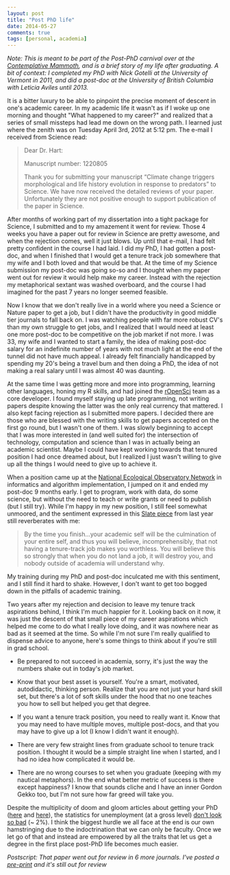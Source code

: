 ```yaml
---
layout: post
title: "Post PhD life"
date: 2014-05-27
comments: true
tags: [personal, academia]
---
```


*Note: This is meant to be part of the Post-PhD carnival over at the [Contemplative Mammoth](http://contemplativemammoth.wordpress.com/2014/05/07/whats-your-post-phd-story-announcing-a-blog-carnival/), and is a brief story of my life after graduating.  A bit of context: I completed my PhD with Nick Gotelli at the University of Vermont in 2011, and did a post-doc at the University of British Columbia with Leticia Aviles until 2013.*

It is a bitter luxury to be able to pinpoint the precise moment of descent in one's academic career.  In my academic life it wasn't as if I woke up one morning and thought "What happened to my career?" and realized that a series of small missteps had lead me down on the wrong path.  I learned just where the zenith was on Tuesday April 3rd, 2012 at 5:12 pm. The e-mail I received from Science read:
<!--more-->
>Dear Dr. Hart:
>
>Manuscript number: 1220805
>
>Thank you for submitting your manuscript “Climate change triggers morphological and life history evolution in response to predators” to Science. We have now received the detailed reviews of your paper. Unfortunately they are not positive enough to support publication of the paper in Science.

After months of working part of my dissertation into a tight package for Science, I submitted and to my amazement it went for review. Those 4 weeks you have a paper out for review in Science are pretty awesome, and when the rejection comes, well it just blows.  Up until that e-mail, I had felt pretty confident in the course I had laid.  I did my PhD, I had gotten a post-doc, and when I finished that I would get a tenure track job somewhere that my wife and I both loved and that would be that.  At the time of my Science submission my post-doc was going so-so and I thought when my paper went out for review it would help make my career.  Instead with the rejection my metaphorical sextant was washed overboard, and the course I had imagined for the past 7 years no longer seemed feasible.

Now I know that we don't really live in a world where you need a Science or Nature paper to get a job, but I didn't have the productivity in good middle tier journals to fall back on.  I was watching people with far more robust CV's than my own struggle to get jobs, and I realized that I would need at least one more post-doc to be competitive on the job market if not more. I was 33, my wife and I wanted to start a family, the idea of making post-doc salary for an indefinite number of years with not much light at the end of the tunnel did not have much appeal.  I already felt financially handicapped by spending my 20's being a travel bum and then doing a PhD, the idea of not making a real salary until I was almost 40 was daunting.

At the same time I was getting more and more into programming, learning other languages, honing my R skills, and had joined the [rOpenSci](http://www.ropensci.org) team as a core developer. I found myself staying up late programming, not writing papers despite knowing the latter was the only real currency that mattered.  I also kept facing rejection as I submitted more papers.  I decided there are those who are blessed with the writing skills to get papers accepted on the first go round, but I wasn't one of them. I was slowly beginning to accept that I was more interested in (and well suited for) the intersection of technology, computation and science than I was in actually being an academic scientist.  Maybe I could have kept working towards that tenured position I had once dreamed about, but I realized I just wasn't willing to give up all the things I would need to give up to achieve it.

When a position came up at the [National Ecological Observatory Network](http://www.neoninc.org) in informatics and algorithm implementation, I jumped on it and ended my post-doc 9 months early. I get to program, work with data, do some science, but without the need to teach or write grants or need to publish (but I still try). While I'm happy in my new position, I still feel somewhat unmoored, and the sentiment expressed in this [Slate piece](http://www.slate.com/articles/life/culturebox/2013/04/there_are_no_academic_jobs_and_getting_a_ph_d_will_make_you_into_a_horrible.html) from last year still reverberates with me:

> By the time you finish...your academic self will be the culmination of your entire self, and thus you will believe, incomprehensibly, that not having a tenure-track job makes you worthless. You will believe this so strongly that when you do not land a job, it will destroy you, and nobody outside of academia will understand why.

My training during my PhD and post-doc inculcated me with this sentiment, and I still find it hard to shake.  However, I don't want to get too bogged down in the pitfalls of academic training.

Two years after my rejection and decision to leave my tenure track aspirations behind, I think I'm much happier for it. Looking back on it now, it was just the descent of that small piece of my career aspirations which helped me come to do what I really love doing, and it was nowhere near as bad as it seemed at the time. So while I'm not sure I'm really qualified to dispense advice to anyone, here's some things to think about if you're still in grad school.

* Be prepared to not succeed in academia, sorry, it's just the way the numbers shake out in today's job market.

* Know that your best asset is yourself.  You're a smart, motivated, autodidactic, thinking person.  Realize that you are not just your hard skill set, but there's a lot of soft skills under the hood that no one teaches you how to sell but helped you get that degree.

* If you want a tenure track position, you need to really want it. Know that you may need to have multiple moves, multiple post-docs, and that you may have to give up a lot (I know I didn't want it enough).

* There are very few straight lines from graduate school to tenure track position. I thought it would be a simple straight line when I started, and I had no idea how complicated it would be.

* There are no wrong courses to set when you graduate (keeping with my nautical metaphors).  In the end what better metric of success is there except happiness? I know that sounds cliche and I have an inner Gordon Gekko too, but I'm not sure how far greed will take you.

Despite the multiplicity of doom and gloom articles about getting your PhD ([here](http://www.theatlantic.com/business/archive/2013/02/the-phd-bust-pt-ii-how-bad-is-the-job-market-for-young-american-born-scientists/273377/) and [here](http://www.economist.com/node/17723223)), the statistics for unemployment (at a gross level) [don't look so bad](http://www.nsf.gov/statistics/infbrief/nsf11308/) (~ 2%). I think the biggest hurdle we all face at the end is our own hamstringing due to the indoctrination that we can only be faculty.  Once we let go of that and instead are empowered by all the traits that let us get a degree in the first place post-PhD life becomes much easier.

*Postscript:  That paper went out for review in 6 more journals.  I've posted a [pre-print](http://biorxiv.org/content/early/2013/12/05/001263) and it's still out for review*
